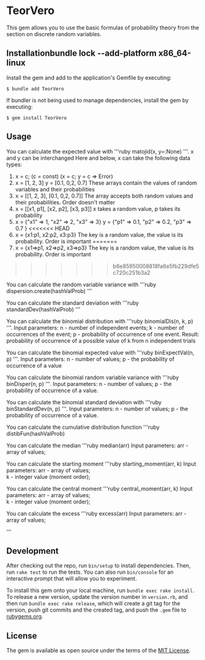 # TeorVero

This gem allows you to use the basic formulas of probability theory from the section on discrete random variables.

## Installationbundle lock --add-platform x86_64-linux
Install the gem and add to the application's Gemfile by executing:

    $ bundle add TeorVero

If bundler is not being used to manage dependencies, install the gem by executing:

    $ gem install TeorVero

## Usage

You can calculate the expected value with
'''ruby
matojid(x, y=:None)
'''.
x and y can be interchanged
Here and below, x can take the following data types:
1. x = c; (c = const) (x = c; y = c => Error)
2. x = [1, 2, 3] y = [0.1, 0,2, 0.7] These arrays contain the values of random variables and their probabilities
3. x = [[1, 2, 3], [0.1, 0,2, 0.7]] The array accepts both random values and their probabilities. Order doesn't matter
4. x = [[x1, p1], [x2, p2], [x3, p3]] x takes a random value, p takes its probability
5. x = {"x1" => 1, "x2" => 2, "x3" => 3} y = {"p1" => 0.1, "p2" => 0.2, "p3" => 0.7 }
<<<<<<< HEAD
6. x = {x1:p1, x2:p2, x3:p3} The key is a random value, the value is its probability. Order is important
=======
6. x = {x1=>p1, x2=>p2, x3=>p3} The key is a random value, the value is its probability. Order is important 
>>>>>>> b6e85950008818fa6e5fb229dfe5c720c251b3a2


You can calculate the random variable variance with
'''ruby
dispersion.create(hashValProb)
'''


You can calculate the standard deviation with
'''ruby
standardDev(hashValProb)
'''


You can calculate the binomial distribution with
'''ruby
binomialDis(n, k, p)
'''.
Input parameters:
n - number of independent events;
k - number of occurrences of the event;
p - probability of occurrence of one event.
Result:
probability of occurrence of a possible value of k from n independent trials



You can calculate the binomial expected value with
'''ruby
binExpectVal(n, p)
'''.
Input parameters:
n - number of values;
p - the probability of occurrence of a value


You can calculate the binomial random variable variance with
'''ruby
binDisper(n, p)
'''.
Input parameters:
n - number of values;
p - the probability of occurrence of a value.



You can calculate the binomial standard deviation with
'''ruby
binStandardDev(n, p)
'''.
Input parameters:
n - number of values;
p - the probability of occurrence of a value.


You can calculate the сumulative distribution function
'''ruby
distibFun(hashValProb)



You can calculate the median
'''ruby
median(arr)
Input parameters:
arr - array of values;

You can calculate the starting moment
'''ruby
starting_moment(arr, k)
Input parameters:
arr - array of values;  
k - integer value (moment order);

You can calculate the central moment
'''ruby
central_moment(arr, k)
Input parameters:
arr - array of values;  
k - integer value (moment order);


You can calculate the excess
'''ruby
excess(arr)
Input parameters:
arr - array of values;



'''

## Development

After checking out the repo, run `bin/setup` to install dependencies. Then, run `rake test` to run the tests. You can also run `bin/console` for an interactive prompt that will allow you to experiment.

To install this gem onto your local machine, run `bundle exec rake install`. To release a new version, update the version number in `version.rb`, and then run `bundle exec rake release`, which will create a git tag for the version, push git commits and the created tag, and push the `.gem` file to [rubygems.org](https://rubygems.org).

## License

The gem is available as open source under the terms of the [MIT License](https://opensource.org/licenses/MIT).
